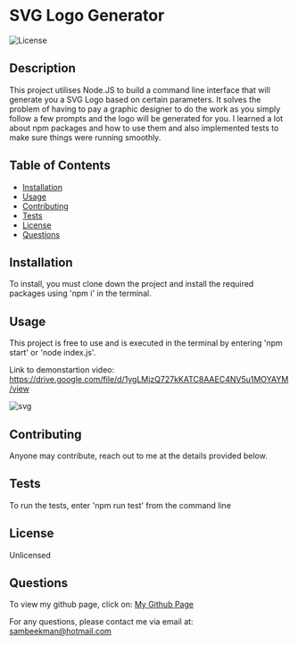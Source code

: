 
# SVG Logo Generator

![License](https://img.shields.io/badge/License-Unlicensed-blue)


## Description

This project utilises Node.JS to build a command line interface that will generate you a SVG Logo based on certain parameters. It solves the problem of having to pay a graphic designer to do the work as you simply follow a few prompts and the logo will be generated for you. I learned a lot about npm packages and how to use them and also implemented tests to make sure things were running smoothly.


## Table of Contents
- [Installation](#Installation)
- [Usage](#Usage)
- [Contributing](#Contributing)
- [Tests](#Tests)
- [License](#License)
- [Questions](#Questions)


## Installation

To install, you must clone down the project and install the required packages using 'npm i' in the terminal.


## Usage

This project is free to use and is executed in the terminal by entering 'npm start' or 'node index.js'.

Link to demonstartion video: https://drive.google.com/file/d/1ygLMjzQ727kKATC8AAEC4NV5u1MOYAYM/view

![svg](https://github.com/SamBeekman/SVG-Logo-Maker/assets/131665093/68d62db0-d7f2-452e-ab3a-f2a5a22500a8)



## Contributing

Anyone may contribute, reach out to me at the details provided below.


## Tests

To run the tests, enter 'npm run test' from the command line


## License

Unlicensed


## Questions

To view my github page, click on: [My Github Page](https://www.github.com/SamBeekman)

For any questions, please contact me via email at: sambeekman@hotmail.com
